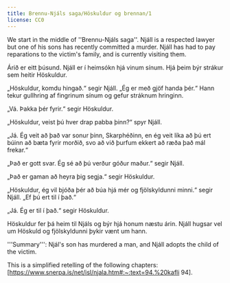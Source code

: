 ```yaml
---
title: Brennu-Njáls saga/Höskuldur og brennan/1
license: CC0
---
```


We start in the middle of ''Brennu-Njáls saga''. Njáll is a respected lawyer but one of his sons has recently committed a murder. Njáll has had to pay reparations to the victim's family, and is currently visiting them.

<Book audio="Njáls saga hluti 1.mp3">
Árið er eitt þúsund. Njáll er í heimsókn hjá vinum sínum. Hjá þeim býr strákur sem heitir Höskuldur.

„Höskuldur, komdu hingað.“ segir Njáll. „Ég er með gjöf handa þér.“ Hann tekur gullhring af fingrinum sínum og gefur stráknum hringinn.

„Vá. Þakka þér fyrir.“ segir Höskuldur.

„Höskuldur, veist þú hver drap pabba þinn?“ spyr Njáll.

„Já. Ég veit að það var sonur þinn, Skarphéðinn, en ég veit líka að þú ert búinn að bæta fyrir morðið, svo að við þurfum ekkert að ræða það mál frekar.“

„Það er gott svar. Ég sé að þú verður góður maður.“ segir Njáll.

„Það er gaman að heyra þig segja.“ segir Höskuldur.

„Höskuldur, ég vil bjóða þér að búa hjá mér og fjölskyldunni minni.“ segir Njáll. „Ef þú ert til í það.“

„Já. Ég er til í það.“ segir Höskuldur.

Höskuldur fer þá heim til Njáls og býr hjá honum næstu árin. Njáll hugsar vel um Höskuld og fjölskyldunni þykir vænt um hann.

</Book>

<div class=notes>
'''Summary''': Njál's son has murdered a man, and Njáll adopts the child of the victim.

This is a simplified retelling of the following chapters: [https://www.snerpa.is/net/isl/njala.htm#:~:text=94.%20kafli 94].
</div>
